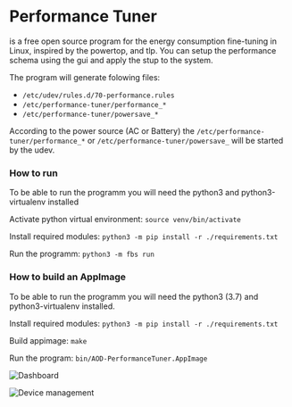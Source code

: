 # Performance Tuner
is a free open source program for the energy consumption fine-tuning in Linux, inspired by the powertop, and tlp. You can setup the performance schema using the gui and apply the stup to the system. 

The program will generate folowing files:
* `/etc/udev/rules.d/70-performance.rules`
* `/etc/performance-tuner/performance_*`
* `/etc/performance-tuner/powersave_*`

According to the power source (AC or Battery) the `/etc/performance-tuner/performance_*` or `/etc/performance-tuner/powersave_` will be started by the udev. 




### How to run
To be able to run the programm you will need the python3 and python3-virtualenv installed

Activate python virtual environment:
`source venv/bin/activate`

Install required modules:
`python3 -m pip install -r ./requirements.txt`

Run the programm:
`python3 -m fbs run`

### How to build an AppImage

To be able to run the programm you will need the python3 (3.7) and python3-virtualenv installed.

Install required modules:
`python3 -m pip install -r ./requirements.txt`

Build appimage:
`make`

Run the program:
`bin/AOD-PerformanceTuner.AppImage`



![Dashboard](https://github.com/AlexWoroschilow/AOD-PerformanceTuner/blob/master/screenshots/dashboard.png?raw=true)

![Device management](https://github.com/AlexWoroschilow/AOD-PerformanceTuner/blob/master/screenshots/devices.png?raw=true)

